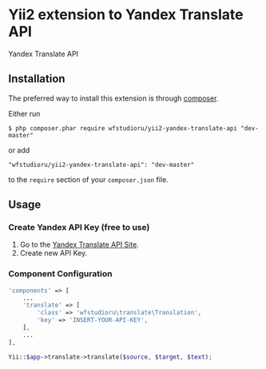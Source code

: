 # Yii2 extension to Yandex Translate API

Yandex Translate API

## Installation

The preferred way to install this extension is through [composer](http://getcomposer.org/download/).

Either run

```
$ php composer.phar require wfstudioru/yii2-yandex-translate-api "dev-master"
```

or add

```
"wfstudioru/yii2-yandex-translate-api": "dev-master"
```

to the ```require``` section of your `composer.json` file.

## Usage

### Create Yandex API Key (free to use)

1. Go to the [Yandex Translate API Site](https://tech.yandex.ru/translate/).
2. Create new API Key.

### Component Configuration

```php
'components' => [
    ...
    'translate' => [
        'class' => 'wfstudioru\translate\Translation',
        'key' => 'INSERT-YOUR-API-KEY',
    ],
    ...
],
```

```php
Yii::$app->translate->translate($source, $target, $text);
```